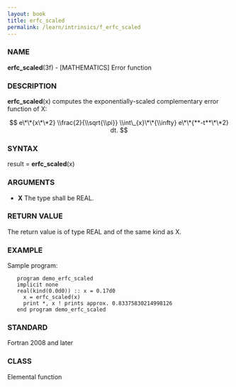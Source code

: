 ```yaml
---
layout: book
title: erfc_scaled
permalink: /learn/intrinsics/f_erfc_scaled
---
```

### NAME

**erfc\_scaled**(3f) - \[MATHEMATICS\] Error function

### DESCRIPTION

**erfc\_scaled**(x) computes the exponentially-scaled complementary
error function of X:

$$ e\*\*{x\*\*2} \\frac{2}{\\sqrt{\\pi}} \\int\_{x}\*\*{\\infty}
e\*\*{**-t**\*\*2} dt. $$

### SYNTAX

result = **erfc\_scaled**(x)

### ARGUMENTS

  - **X**
    The type shall be REAL.

### RETURN VALUE

The return value is of type REAL and of the same kind as X.

### EXAMPLE

Sample program:

```
   program demo_erfc_scaled
   implicit none
   real(kind(0.0d0)) :: x = 0.17d0
     x = erfc_scaled(x)
     print *, x ! prints approx. 0.83375830214998126
   end program demo_erfc_scaled
```

### STANDARD

Fortran 2008 and later

### CLASS

Elemental function
